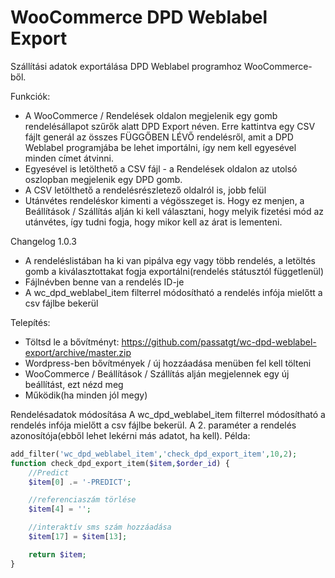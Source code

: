 WooCommerce DPD Weblabel Export
======================

Szállítási adatok exportálása DPD Weblabel programhoz WooCommerce-ből.

Funkciók:
* A WooCommerce / Rendelések oldalon megjelenik egy gomb rendelésállapot szűrők alatt DPD Export néven. Erre kattintva egy CSV fájlt generál az összes FÜGGŐBEN LÉVŐ rendelésről, amit a DPD Weblabel programjába be lehet importálni, így nem kell egyesével minden címet átvinni.
* Egyesével is letölthető a CSV fájl - a Rendelések oldalon az utolsó oszlopban megjelenik egy DPD gomb.
* A CSV letölthető a rendelésrészletező oldalról is, jobb felül
* Utánvétes rendeléskor kimenti a végösszeget is. Hogy ez menjen, a Beállítások / Szállítás alján ki kell választani, hogy melyik fizetési mód az utánvétes, így tudni fogja, hogy mikor kell az árat is lementeni.

Changelog
1.0.3
* A rendeléslistában ha ki van pipálva egy vagy több rendelés, a letöltés gomb a kiválasztottakat fogja exportálni(rendelés státusztól függetlenül)
* Fájlnévben benne van a rendelés ID-je
* A wc_dpd_weblabel_item filterrel módosítható a rendelés infója mielőtt a csv fájlbe bekerül

Telepítés:
* Töltsd le a bővítményt:  https://github.com/passatgt/wc-dpd-weblabel-export/archive/master.zip
* Wordpress-ben bővítmények / új hozzáadása menüben fel kell tölteni
* WooCommerce / Beállítások / Szállítás alján megjelennek egy új beállítást, ezt nézd meg
* Működik(ha minden jól megy)

Rendelésadatok módosítása
A wc_dpd_weblabel_item filterrel módosítható a rendelés infója mielőtt a csv fájlbe bekerül. A 2. paraméter a rendelés azonosítója(ebből lehet lekérni más adatot, ha kell). Példa:
```php
add_filter('wc_dpd_weblabel_item','check_dpd_export_item',10,2);
function check_dpd_export_item($item,$order_id) {
	//Predict
	$item[0] .= '-PREDICT';

	//referenciaszám törlése
	$item[4] = '';

	//interaktív sms szám hozzáadása
	$item[17] = $item[13];

	return $item;
}
```
